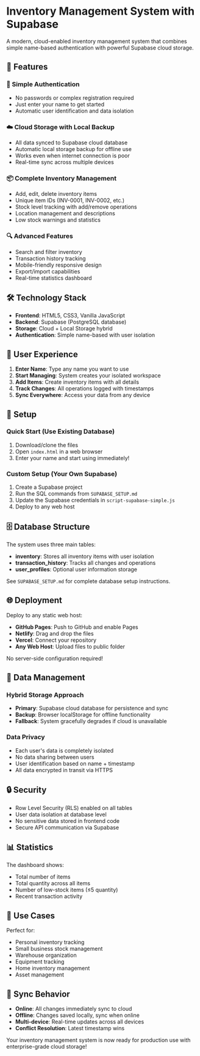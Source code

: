 # Inventory Management System with Supabase

A modern, cloud-enabled inventory management system that combines simple name-based authentication with powerful Supabase cloud storage.

## 🚀 Features

### **🔐 Simple Authentication**
- No passwords or complex registration required
- Just enter your name to get started
- Automatic user identification and data isolation

### **☁️ Cloud Storage with Local Backup**
- All data synced to Supabase cloud database
- Automatic local storage backup for offline use
- Works even when internet connection is poor
- Real-time sync across multiple devices

### **📦 Complete Inventory Management**
- Add, edit, delete inventory items
- Unique item IDs (INV-0001, INV-0002, etc.)
- Stock level tracking with add/remove operations
- Location management and descriptions
- Low stock warnings and statistics

### **🔍 Advanced Features**
- Search and filter inventory
- Transaction history tracking
- Mobile-friendly responsive design
- Export/import capabilities
- Real-time statistics dashboard

## 🛠️ Technology Stack

- **Frontend**: HTML5, CSS3, Vanilla JavaScript
- **Backend**: Supabase (PostgreSQL database)
- **Storage**: Cloud + Local Storage hybrid
- **Authentication**: Simple name-based with user isolation

## 📱 User Experience

1. **Enter Name**: Type any name you want to use
2. **Start Managing**: System creates your isolated workspace
3. **Add Items**: Create inventory items with all details
4. **Track Changes**: All operations logged with timestamps
5. **Sync Everywhere**: Access your data from any device

## 🔧 Setup

### Quick Start (Use Existing Database)
1. Download/clone the files
2. Open `index.html` in a web browser
3. Enter your name and start using immediately!

### Custom Setup (Your Own Supabase)
1. Create a Supabase project
2. Run the SQL commands from `SUPABASE_SETUP.md`
3. Update the Supabase credentials in `script-supabase-simple.js`
4. Deploy to any web host

## 🗄️ Database Structure

The system uses three main tables:
- **inventory**: Stores all inventory items with user isolation
- **transaction_history**: Tracks all changes and operations
- **user_profiles**: Optional user information storage

See `SUPABASE_SETUP.md` for complete database setup instructions.

## 🌐 Deployment

Deploy to any static web host:
- **GitHub Pages**: Push to GitHub and enable Pages
- **Netlify**: Drag and drop the files
- **Vercel**: Connect your repository
- **Any Web Host**: Upload files to public folder

No server-side configuration required!

## 💾 Data Management

### **Hybrid Storage Approach**
- **Primary**: Supabase cloud database for persistence and sync
- **Backup**: Browser localStorage for offline functionality
- **Fallback**: System gracefully degrades if cloud is unavailable

### **Data Privacy**
- Each user's data is completely isolated
- No data sharing between users
- User identification based on name + timestamp
- All data encrypted in transit via HTTPS

## 🔒 Security

- Row Level Security (RLS) enabled on all tables
- User data isolation at database level
- No sensitive data stored in frontend code
- Secure API communication via Supabase

## 📊 Statistics

The dashboard shows:
- Total number of items
- Total quantity across all items
- Number of low-stock items (≤5 quantity)
- Recent transaction activity

## 🎯 Use Cases

Perfect for:
- Personal inventory tracking
- Small business stock management
- Warehouse organization
- Equipment tracking
- Home inventory management
- Asset management

## 🔄 Sync Behavior

- **Online**: All changes immediately sync to cloud
- **Offline**: Changes saved locally, sync when online
- **Multi-device**: Real-time updates across all devices
- **Conflict Resolution**: Latest timestamp wins

Your inventory management system is now ready for production use with enterprise-grade cloud storage!
